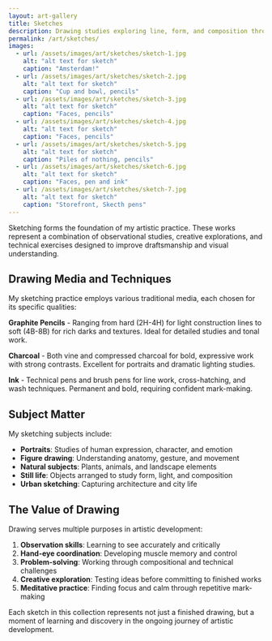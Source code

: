 ```yaml
---
layout: art-gallery
title: Sketches
description: Drawing studies exploring line, form, and composition through traditional media.
permalink: /art/sketches/
images:
  - url: /assets/images/art/sketches/sketch-1.jpg
    alt: "alt text for sketch"
    caption: "Amsterdam!"
  - url: /assets/images/art/sketches/sketch-2.jpg
    alt: "alt text for sketch"
    caption: "Cup and bowl, pencils"
  - url: /assets/images/art/sketches/sketch-3.jpg
    alt: "alt text for sketch"
    caption: "Faces, pencils"
  - url: /assets/images/art/sketches/sketch-4.jpg
    alt: "alt text for sketch"
    caption: "Faces, pencils"
  - url: /assets/images/art/sketches/sketch-5.jpg
    alt: "alt text for sketch"
    caption: "Piles of nothing, pencils"
  - url: /assets/images/art/sketches/sketch-6.jpg
    alt: "alt text for sketch"
    caption: "Faces, pen and ink"
  - url: /assets/images/art/sketches/sketch-7.jpg
    alt: "alt text for sketch"
    caption: "Storefront, Skecth pens"
---
```


Sketching forms the foundation of my artistic practice. These works represent a combination of observational studies, creative explorations, and technical exercises designed to improve draftsmanship and visual understanding.

## Drawing Media and Techniques

My sketching practice employs various traditional media, each chosen for its specific qualities:

**Graphite Pencils** - Ranging from hard (2H-4H) for light construction lines to soft (4B-8B) for rich darks and textures. Ideal for detailed studies and tonal work.

**Charcoal** - Both vine and compressed charcoal for bold, expressive work with strong contrasts. Excellent for portraits and dramatic lighting studies.

**Ink** - Technical pens and brush pens for line work, cross-hatching, and wash techniques. Permanent and bold, requiring confident mark-making.

## Subject Matter

My sketching subjects include:

- **Portraits**: Studies of human expression, character, and emotion
- **Figure drawing**: Understanding anatomy, gesture, and movement  
- **Natural subjects**: Plants, animals, and landscape elements
- **Still life**: Objects arranged to study form, light, and composition
- **Urban sketching**: Capturing architecture and city life

## The Value of Drawing

Drawing serves multiple purposes in artistic development:

1. **Observation skills**: Learning to see accurately and critically
2. **Hand-eye coordination**: Developing muscle memory and control
3. **Problem-solving**: Working through compositional and technical challenges  
4. **Creative exploration**: Testing ideas before committing to finished works
5. **Meditative practice**: Finding focus and calm through repetitive mark-making

Each sketch in this collection represents not just a finished drawing, but a moment of learning and discovery in the ongoing journey of artistic development.
